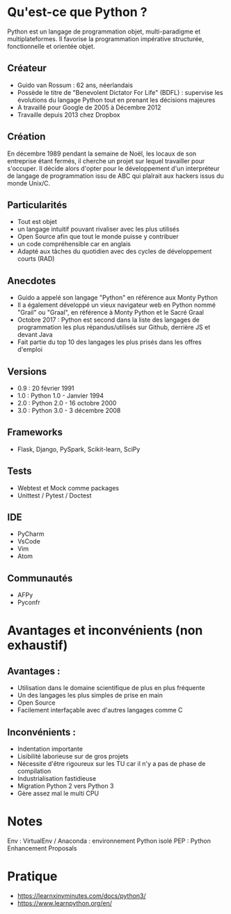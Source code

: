 # Qu'est-ce que Python ?
Python est un langage de programmation objet, multi-paradigme et multiplateformes. Il favorise la programmation impérative structurée, fonctionnelle et orientée objet.

## Créateur
   - Guido van Rossum : 62 ans, néerlandais
   - Possède le titre de  "Benevolent Dictator For Life" (BDFL) : 
    supervise les évolutions du langage Python tout en prenant les décisions majeures
   - A travaillé pour Google de 2005 à Décembre 2012
   - Travaille depuis 2013 chez Dropbox
	
## Création 
En décembre 1989 pendant la semaine de Noël, les locaux de son entreprise étant fermés, il cherche un projet sur lequel travailler pour s'occuper. 
Il décide alors d'opter pour le développement d'un interpréteur de langage de programmation issu de ABC qui plaîrait aux hackers issus du monde Unix/C.
	  
## Particularités
   - Tout est objet
   - un langage intuitif pouvant rivaliser avec les plus utilisés
   - Open Source afin que tout le monde puisse y contribuer
   - un code compréhensible car en anglais
   - Adapté aux tâches du quotidien avec des cycles de développement courts (RAD)
	
## Anecdotes 
   - Guido a appelé son langage "Python" en référence aux Monty Python
   - Il a également développé un vieux navigateur web en Python nommé "Grail" ou "Graal", en référence à Monty Python et le Sacré Graal
   - Octobre 2017 : Python est second dans la liste des langages de programmation les plus répandus/utilisés sur Github, derrière JS et devant Java
   - Fait partie du top 10 des langages les plus prisés dans les offres d'emploi
   
## Versions
   - 0.9 : 20 février 1991
   - 1.0 : Python 1.0 - Janvier 1994
   - 2.0 : Python 2.0 - 16 octobre 2000
   - 3.0 : Python 3.0 - 3 décembre 2008
   
## Frameworks
   - Flask, Django, PySpark, Scikit-learn, SciPy 
   
## Tests
   - Webtest et Mock comme packages
   - Unittest / Pytest / Doctest 
   
## IDE
   - PyCharm
   - VsCode
   - Vim
   - Atom
   
## Communautés   
  - AFPy
  - Pyconfr   
   
# Avantages et inconvénients (non exhaustif)
## Avantages :
- Utilisation dans le domaine scientifique de plus en plus fréquente
- Un des langages les plus simples de prise en main
- Open Source
- Facilement interfaçable avec d'autres langages comme C

## Inconvénients :
- Indentation importante
- Lisibilité laborieuse sur de gros projets
- Nécessite d'être rigoureux sur les TU car il n'y a pas de phase de compilation
- Industrialisation fastidieuse
- Migration Python 2 vers Python 3
- Gère assez mal le multi CPU
  
# Notes
Env : VirtualEnv / Anaconda : environnement Python isolé
PEP : Python Enhancement Proposals
 
# Pratique
- https://learnxinyminutes.com/docs/python3/
- https://www.learnpython.org/en/   
   

   


